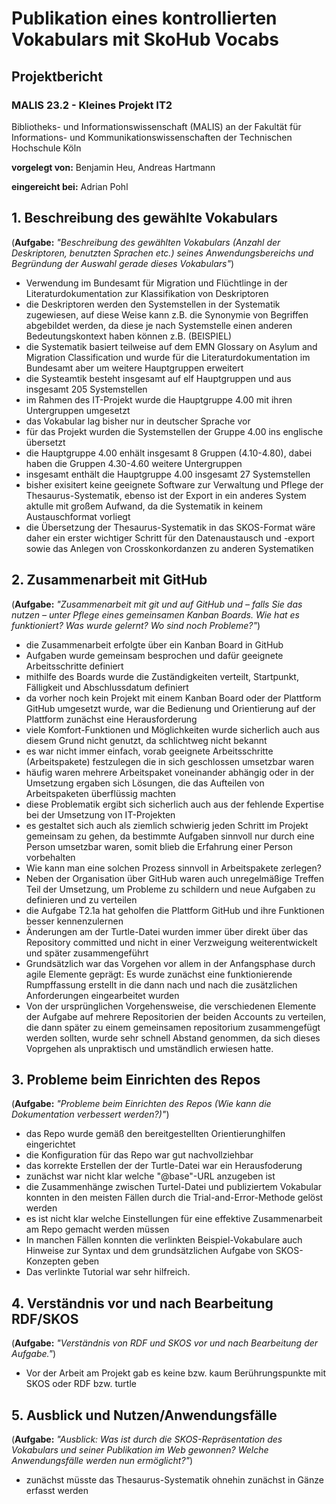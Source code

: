 # **Publikation eines kontrollierten Vokabulars mit SkoHub Vocabs**
## **Projektbericht**
### **MALIS 23.2 - Kleines Projekt IT2**
Bibliotheks- und Informationswissenschaft (MALIS)
an der Fakultät für Informations- und Kommunikationswissenschaften
der Technischen Hochschule Köln

**vorgelegt von:** Benjamin Heu, Andreas Hartmann

**eingereicht bei:** Adrian Pohl


## **1. Beschreibung des gewählte Vokabulars**
   
(**Aufgabe:** *"Beschreibung des gewählten Vokabulars (Anzahl der Deskriptoren, benutzten Sprachen etc.) seines Anwendungsbereichs und Begründung der Auswahl gerade dieses Vokabulars"*)

- Verwendung im Bundesamt für Migration und Flüchtlinge in der Literaturdokumentation zur Klassifikation von Deskriptoren
- die Deskriptoren werden den Systemstellen in der Systematik zugewiesen, auf diese Weise kann z.B. die Sy­n­o­ny­mie von Begriffen abgebildet werden, da diese je nach Systemstelle einen anderen Bedeutungskontext haben können z.B. (BEISPIEL)
- die Systematik basiert teilweise auf dem EMN Glossary on Asylum and Migration Classification und wurde für die Literaturdokumentation im Bundesamt aber um weitere Hauptgruppen erweitert
- die Systeamtik besteht insgesamt auf elf Hauptgruppen und aus insgesamt 205 Systemstellen
- im Rahmen des IT-Projekt wurde die Hauptgruppe 4.00 mit ihren Untergruppen umgesetzt
- das Vokabular lag bisher nur in deutscher Sprache vor
- für das Projekt wurden die Systemstellen der Gruppe 4.00 ins englische übersetzt
- die Hauptgruppe 4.00 enhält insgesamt 8 Gruppen (4.10-4.80), dabei haben die Gruppen 4.30-4.60 weitere Untergruppen
- insgesamt enthält die Hauptgruppe 4.00 insgesamt 27 Systemstellen
- bisher exisitert keine geeignete Software zur Verwaltung und Pflege der Thesaurus-Systematik, ebenso ist der Export in ein anderes System aktulle mit großem Aufwand, da die Systematik in keinem Austauschformat vorliegt
- die Übersetzung der Thesaurus-Systematik in das SKOS-Format wäre daher ein erster wichtiger Schritt für den Datenaustausch und -export sowie das Anlegen von Crosskonkordanzen zu anderen Systematiken

## **2. Zusammenarbeit mit GitHub**
(**Aufgabe:** *"Zusammenarbeit mit git und auf GitHub und – falls Sie das nutzen – unter Pflege eines gemeinsamen Kanban Boards. Wie hat es funktioniert? Was wurde gelernt? Wo sind noch Probleme?"*)

- die Zusammenarbeit erfolgte über ein Kanban Board in GitHub
- Aufgaben wurde gemeinsam besprochen und dafür geeignete Arbeitsschritte definiert
- mithilfe des Boards wurde die Zuständigkeiten verteilt, Startpunkt, Fälligkeit und Abschlussdatum definiert
- da vorher noch kein Projekt mit einem Kanban Board oder der Plattform GitHub umgesetzt wurde, war die Bedienung und Orientierung auf der Plattform zunächst eine Herausforderung
- viele Komfort-Funktionen und Möglichkeiten wurde sicherlich auch aus diesem Grund nicht genutzt, da schlichtweg nicht bekannt
- es war nicht immer einfach, vorab geeignete Arbeitsschritte (Arbeitspakete) festzulegen die in sich geschlossen umsetzbar waren
- häufig waren mehrere Arbeitspaket voneinander abhängig oder in der Umsetzung ergaben sich Lösungen, die das Aufteilen von Arbeitspaketen überflüssig machten
- diese Problematik ergibt sich sicherlich auch aus der fehlende Expertise bei der Umsetzung von IT-Projekten
- es gestaltet sich auch als ziemlich schwierig jeden Schritt im Projekt gemeinsam zu gehen, da bestimmte Aufgaben sinnvoll nur durch eine Person umsetzbar waren, somit blieb die Erfahrung einer Person vorbehalten
- Wie kann man eine solchen Prozess sinnvoll in Arbeitspakete zerlegen?
- Neben der Organisation über GitHub waren auch unregelmäßige Treffen Teil der Umsetzung, um Probleme zu schildern und neue Aufgaben zu definieren und zu verteilen
- die Aufgabe T2.1a hat geholfen die Plattform GitHub und ihre Funktionen besser kennenzulernen
- Änderungen am der Turtle-Datei wurden immer über direkt über das Repository committed und nicht in einer Verzweigung weiterentwickelt und später zusammengeführt
- Grundsätzlich war das Vorgehen vor allem in der Anfangsphase durch agile Elemente geprägt: Es wurde zunächst eine funktionierende Rumpffassung erstellt in die dann nach und nach die zusätzlichen Anforderungen eingearbeitet wurden
- Von der ursprünglichen Vorgehensweise, die verschiedenen Elemente der Aufgabe auf mehrere Repositorien der beiden Accounts zu verteilen, die dann später zu einem gemeinsamen repositorium zusammengefügt werden sollten, wurde sehr schnell Abstand genommen, da sich dieses Voprgehen als unpraktisch und umständlich erwiesen hatte. 

## **3. Probleme beim Einrichten des Repos**
(**Aufgabe:** *"Probleme beim Einrichten des Repos (Wie kann die Dokumentation verbessert werden?)"*)

- das Repo wurde gemäß den bereitgestellten Orientierunghilfen eingerichtet
- die Konfiguration für das Repo war gut nachvollziehbar
- das korrekte Erstellen der der Turtle-Datei war ein Herausfoderung
- zunächst war nicht klar welche "@base"-URL anzugeben ist
- die Zusammenhänge zwischen Turtel-Datei und publiziertem Vokabular konnten in den meisten Fällen durch die Trial-and-Error-Methode gelöst werden
- es ist nicht klar welche Einstellungen für eine effektive Zusammenarbeit am Repo gemacht werden müssen
- In manchen Fällen konnten die verlinkten Beispiel-Vokabulare auch Hinweise zur Syntax und dem grundsätzlichen Aufgabe von SKOS-Konzepten geben
- Das verlinkte Tutorial war sehr hilfreich.

## **4. Verständnis vor und nach Bearbeitung RDF/SKOS**
(**Aufgabe:** *"Verständnis von RDF und SKOS vor und nach Bearbeitung der Aufgabe."*)

- Vor der Arbeit am Projekt gab es keine bzw. kaum Berührungspunkte mit SKOS oder RDF bzw. turtle

## **5. Ausblick und Nutzen/Anwendungsfälle**
(**Aufgabe:** *"Ausblick: Was ist durch die SKOS-Repräsentation des Vokabulars und seiner Publikation im Web gewonnen? Welche Anwendungsfälle werden nun ermöglicht?"*)

- zunächst müsste das Thesaurus-Systematik ohnehin zunächst in Gänze erfasst werden
